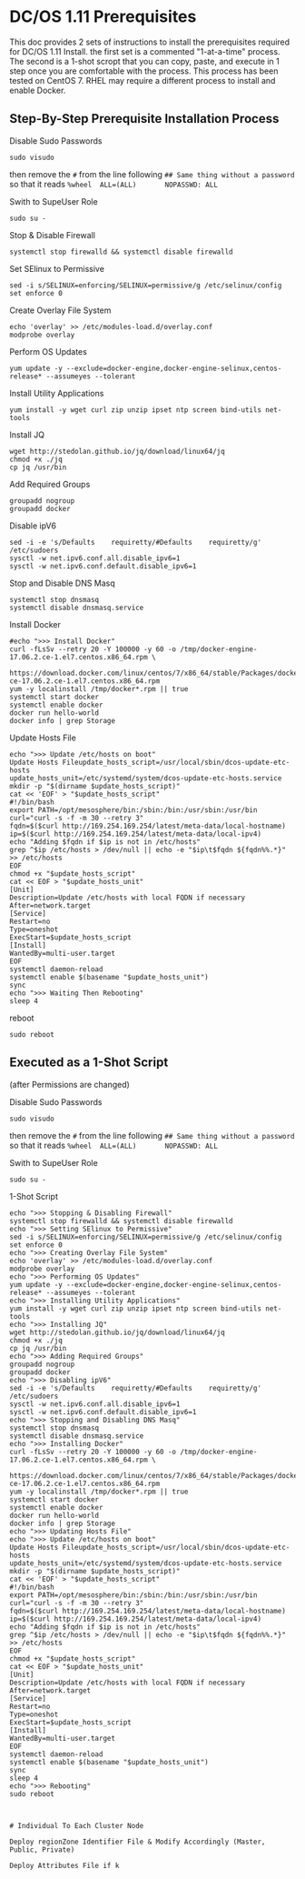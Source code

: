 # DC/OS 1.11 Prerequisites
This doc provides 2 sets of instructions to install the prerequisites required for DC/OS 1.11 Install.  the first set is a commented "1-at-a-time" process.  The second is a 1-shot scropt that you can copy, paste, and execute in 1 step once you are comfortable with the process.  This process has been tested on CentOS 7.  RHEL may require a different process to install and enable Docker.

## Step-By-Step Prerequisite Installation Process

Disable Sudo Passwords
```
sudo visudo
```
then remove the `#` from the line following `## Same thing without a password` so that it reads `%wheel  ALL=(ALL)       NOPASSWD: ALL`

Swith to SupeUser Role
```
sudo su -
```

Stop & Disable Firewall
```
systemctl stop firewalld && systemctl disable firewalld
```

Set SElinux to Permissive
```
sed -i s/SELINUX=enforcing/SELINUX=permissive/g /etc/selinux/config
set enforce 0
```

Create Overlay File System
```
echo 'overlay' >> /etc/modules-load.d/overlay.conf
modprobe overlay
```

Perform OS Updates
```
yum update -y --exclude=docker-engine,docker-engine-selinux,centos-release* --assumeyes --tolerant
```

Install Utility Applications
```
yum install -y wget curl zip unzip ipset ntp screen bind-utils net-tools
```

Install JQ
```
wget http://stedolan.github.io/jq/download/linux64/jq
chmod +x ./jq
cp jq /usr/bin
```

Add Required Groups
```
groupadd nogroup
groupadd docker
```

Disable ipV6
```
sed -i -e 's/Defaults    requiretty/#Defaults    requiretty/g' /etc/sudoers
sysctl -w net.ipv6.conf.all.disable_ipv6=1
sysctl -w net.ipv6.conf.default.disable_ipv6=1
```

Stop and Disable DNS Masq
```
systemctl stop dnsmasq
systemctl disable dnsmasq.service
```

Install Docker
```
#echo ">>> Install Docker"
curl -fLsSv --retry 20 -Y 100000 -y 60 -o /tmp/docker-engine-17.06.2.ce-1.el7.centos.x86_64.rpm \
  https://download.docker.com/linux/centos/7/x86_64/stable/Packages/docker-ce-17.06.2.ce-1.el7.centos.x86_64.rpm
yum -y localinstall /tmp/docker*.rpm || true
systemctl start docker
systemctl enable docker
docker run hello-world
docker info | grep Storage
```

Update Hosts File
```
echo ">>> Update /etc/hosts on boot"
Update Hosts Fileupdate_hosts_script=/usr/local/sbin/dcos-update-etc-hosts
update_hosts_unit=/etc/systemd/system/dcos-update-etc-hosts.service
mkdir -p "$(dirname $update_hosts_script)"
cat << 'EOF' > "$update_hosts_script"
#!/bin/bash
export PATH=/opt/mesosphere/bin:/sbin:/bin:/usr/sbin:/usr/bin
curl="curl -s -f -m 30 --retry 3"
fqdn=$($curl http://169.254.169.254/latest/meta-data/local-hostname)
ip=$($curl http://169.254.169.254/latest/meta-data/local-ipv4)
echo "Adding $fqdn if $ip is not in /etc/hosts"
grep ^$ip /etc/hosts > /dev/null || echo -e "$ip\t$fqdn ${fqdn%%.*}" >> /etc/hosts
EOF
chmod +x "$update_hosts_script"
cat << EOF > "$update_hosts_unit"
[Unit]
Description=Update /etc/hosts with local FQDN if necessary
After=network.target
[Service]
Restart=no
Type=oneshot
ExecStart=$update_hosts_script
[Install]
WantedBy=multi-user.target
EOF
systemctl daemon-reload
systemctl enable $(basename "$update_hosts_unit")
sync
echo ">>> Waiting Then Rebooting"
sleep 4
```

reboot
```
sudo reboot
```

## Executed as a 1-Shot Script 
(after Permissions are changed)

Disable Sudo Passwords
```
sudo visudo
```
then remove the `#` from the line following `## Same thing without a password` so that it reads `%wheel  ALL=(ALL)       NOPASSWD: ALL`

Swith to SupeUser Role
```
sudo su -
```
1-Shot Script
```
echo ">>> Stopping & Disabling Firewall"
systemctl stop firewalld && systemctl disable firewalld
echo ">>> Setting SElinux to Permissive"
sed -i s/SELINUX=enforcing/SELINUX=permissive/g /etc/selinux/config
set enforce 0
echo ">>> Creating Overlay File System"
echo 'overlay' >> /etc/modules-load.d/overlay.conf
modprobe overlay
echo ">>> Performing OS Updates"
yum update -y --exclude=docker-engine,docker-engine-selinux,centos-release* --assumeyes --tolerant
echo ">>> Installing Utility Applications"
yum install -y wget curl zip unzip ipset ntp screen bind-utils net-tools
echo ">>> Installing JQ"
wget http://stedolan.github.io/jq/download/linux64/jq
chmod +x ./jq
cp jq /usr/bin
echo ">>> Adding Required Groups"
groupadd nogroup
groupadd docker
echo ">>> Disabling ipV6"
sed -i -e 's/Defaults    requiretty/#Defaults    requiretty/g' /etc/sudoers
sysctl -w net.ipv6.conf.all.disable_ipv6=1
sysctl -w net.ipv6.conf.default.disable_ipv6=1
echo ">>> Stopping and Disabling DNS Masq"
systemctl stop dnsmasq
systemctl disable dnsmasq.service
echo ">>> Installing Docker"
curl -fLsSv --retry 20 -Y 100000 -y 60 -o /tmp/docker-engine-17.06.2.ce-1.el7.centos.x86_64.rpm \
  https://download.docker.com/linux/centos/7/x86_64/stable/Packages/docker-ce-17.06.2.ce-1.el7.centos.x86_64.rpm
yum -y localinstall /tmp/docker*.rpm || true
systemctl start docker
systemctl enable docker
docker run hello-world
docker info | grep Storage
echo ">>> Updating Hosts File"
echo ">>> Update /etc/hosts on boot"
Update Hosts Fileupdate_hosts_script=/usr/local/sbin/dcos-update-etc-hosts
update_hosts_unit=/etc/systemd/system/dcos-update-etc-hosts.service
mkdir -p "$(dirname $update_hosts_script)"
cat << 'EOF' > "$update_hosts_script"
#!/bin/bash
export PATH=/opt/mesosphere/bin:/sbin:/bin:/usr/sbin:/usr/bin
curl="curl -s -f -m 30 --retry 3"
fqdn=$($curl http://169.254.169.254/latest/meta-data/local-hostname)
ip=$($curl http://169.254.169.254/latest/meta-data/local-ipv4)
echo "Adding $fqdn if $ip is not in /etc/hosts"
grep ^$ip /etc/hosts > /dev/null || echo -e "$ip\t$fqdn ${fqdn%%.*}" >> /etc/hosts
EOF
chmod +x "$update_hosts_script"
cat << EOF > "$update_hosts_unit"
[Unit]
Description=Update /etc/hosts with local FQDN if necessary
After=network.target
[Service]
Restart=no
Type=oneshot
ExecStart=$update_hosts_script
[Install]
WantedBy=multi-user.target
EOF
systemctl daemon-reload
systemctl enable $(basename "$update_hosts_unit")
sync
sleep 4
echo ">>> Rebooting"
sudo reboot



# Individual To Each Cluster Node

Deploy regionZone Identifier File & Modify Accordingly (Master, Public, Private)

Deploy Attributes File if k

